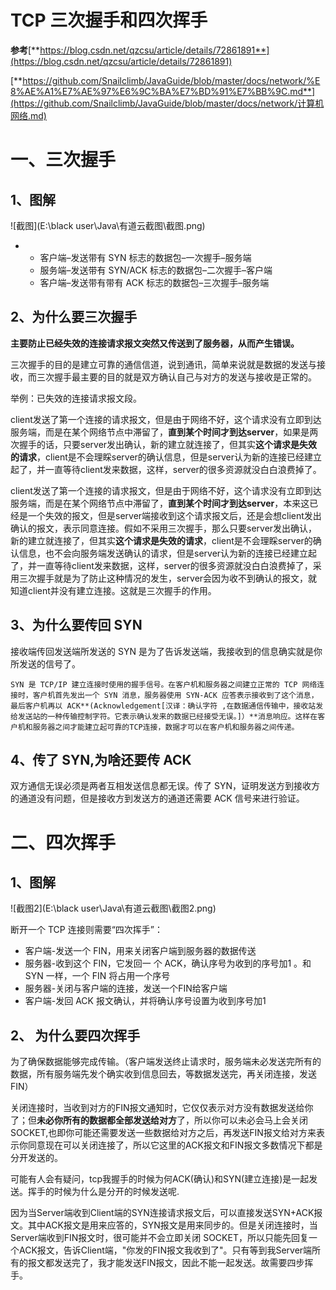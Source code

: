 # **TCP 三次握手和四次挥手**

**参考**[**https://blog.csdn.net/qzcsu/article/details/72861891**](https://blog.csdn.net/qzcsu/article/details/72861891)

[**https://github.com/Snailclimb/JavaGuide/blob/master/docs/network/%E8%AE%A1%E7%AE%97%E6%9C%BA%E7%BD%91%E7%BB%9C.md**](https://github.com/Snailclimb/JavaGuide/blob/master/docs/network/计算机网络.md)

# **一、三次握手**

## **1、图解**



![截图](E:\black user\Java\有道云截图\截图.png)



- - 客户端–发送带有 SYN 标志的数据包–一次握手–服务端
  - 服务端–发送带有 SYN/ACK 标志的数据包–二次握手–客户端
  - 客户端–发送带有带有 ACK 标志的数据包–三次握手–服务端

## **2、为什么要三次握手**

**主要防止已经失效的连接请求报文突然又传送到了服务器，从而产生错误。**

三次握手的目的是建立可靠的通信信道，说到通讯，简单来说就是数据的发送与接收，而三次握手最主要的目的就是双方确认自己与对方的发送与接收是正常的。

举例：已失效的连接请求报文段。

 client发送了第一个连接的请求报文，但是由于网络不好，这个请求没有立即到达服务端，而是在某个网络节点中滞留了，**直到某个时间才到达server**，如果是两次握手的话，只要server发出确认，新的建立就连接了，但其实**这个请求是失效的请求**，client是不会理睬server的确认信息，但是server认为新的连接已经建立起了，并一直等待client发来数据，这样，server的很多资源就没白白浪费掉了。

  client发送了第一个连接的请求报文，但是由于网络不好，这个请求没有立即到达服务端，而是在某个网络节点中滞留了，**直到某个时间才到达server**，本来这已经是一个失效的报文，但是server端接收到这个请求报文后，还是会想client发出确认的报文，表示同意连接。假如不采用三次握手，那么只要server发出确认，新的建立就连接了，但其实**这个请求是失效的请求**，client是不会理睬server的确认信息，也不会向服务端发送确认的请求，但是server认为新的连接已经建立起了，并一直等待client发来数据，这样，server的很多资源就没白白浪费掉了，采用三次握手就是为了防止这种情况的发生，server会因为收不到确认的报文，就知道client并没有建立连接。这就是三次握手的作用。

 

## **3、为什么要传回 SYN**

接收端传回发送端所发送的 SYN 是为了告诉发送端，我接收到的信息确实就是你所发送的信号了。

  	SYN 是 TCP/IP 建立连接时使用的握手信号。在客户机和服务器之间建立正常的 TCP 网络连接时，客户机首先发出一个 SYN 消息，服务器使用 SYN-ACK 应答表示接收到了这个消息，最后客户机再以 ACK**(Acknowledgement[汉译：确认字符 ,在数据通信传输中，接收站发给发送站的一种传输控制字符。它表示确认发来的数据已经接受无误。]）**消息响应。这样在客户机和服务器之间才能建立起可靠的TCP连接，数据才可以在客户机和服务器之间传递。

## **4、传了 SYN,为啥还要传 ACK**

双方通信无误必须是两者互相发送信息都无误。传了 SYN，证明发送方到接收方的通道没有问题，但是接收方到发送方的通道还需要 ACK 信号来进行验证。





# **二、四次挥手**

## **1、图解**



![截图2](E:\black user\Java\有道云截图\截图2.png)



断开一个 TCP 连接则需要“四次挥手”：

- 客户端-发送一个 FIN，用来关闭客户端到服务器的数据传送
- 服务器-收到这个 FIN，它发回一 个 ACK，确认序号为收到的序号加1 。和 SYN 一样，一个 FIN 将占用一个序号
- 服务器-关闭与客户端的连接，发送一个FIN给客户端
- 客户端-发回 ACK 报文确认，并将确认序号设置为收到序号加1

## **2、 为什么要四次挥手**

为了确保数据能够完成传输。（客户端发送终止请求时，服务端未必发送完所有的数据，所有服务端先发个确实收到信息回去，等数据发送完，再关闭连接，发送FIN）

关闭连接时，当收到对方的FIN报文通知时，它仅仅表示对方没有数据发送给你了；但**未必你所有的数据都全部发送给对方**了，所以你可以未必会马上会关闭SOCKET,也即你可能还需要发送一些数据给对方之后，再发送FIN报文给对方来表示你同意现在可以关闭连接了，所以它这里的ACK报文和FIN报文多数情况下都是分开发送的。

可能有人会有疑问，tcp我握手的时候为何ACK(确认)和SYN(建立连接)是一起发送。挥手的时候为什么是分开的时候发送呢.

因为当Server端收到Client端的SYN连接请求报文后，可以直接发送SYN+ACK报文。其中ACK报文是用来应答的，SYN报文是用来同步的。但是关闭连接时，当Server端收到FIN报文时，很可能并不会立即关闭 SOCKET，所以只能先回复一个ACK报文，告诉Client端，"你发的FIN报文我收到了"。只有等到我Server端所有的报文都发送完了，我才能发送FIN报文，因此不能一起发送。故需要四步挥手。